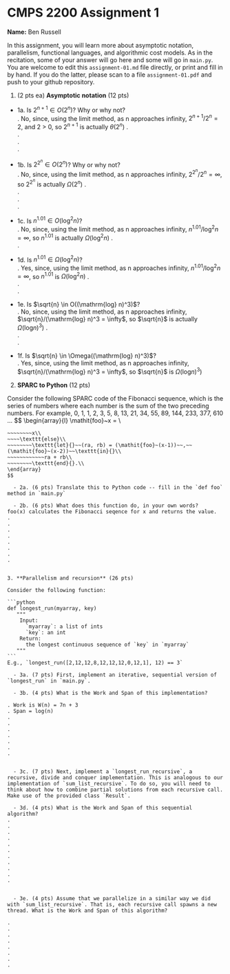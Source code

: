 

# CMPS 2200 Assignment 1

**Name:** Ben Russell


In this assignment, you will learn more about asymptotic notation, parallelism, functional languages, and algorithmic cost models. As in the recitation, some of your answer will go here and some will go in `main.py`. You are welcome to edit this `assignment-01.md` file directly, or print and fill in by hand. If you do the latter, please scan to a file `assignment-01.pdf` and push to your github repository. 
  
  

1. (2 pts ea) **Asymptotic notation** (12 pts)

  - 1a. Is $2^{n+1} \in O(2^n)$? Why or why not?   
. No, since, using the limit method, as n approaches infinity, $2^{n+1}/2^n = 2$, and 2 > 0, so $2^{n+1}$ is actually $\theta(2^n)$
.  
.  
.  
. 
  - 1b. Is $2^{2^n} \in O(2^n)$? Why or why not?     
.  No, since, using the limit method, as n approaches infinity, $2^{2^n}/2^n = \infty$, so $2^{2^n}$ is actually $\Omega(2^n)$
.  
.  
.  
.  
  - 1c. Is $n^{1.01} \in O(\mathrm{log}^2 n)$?    
.  No, since, using the limit method, as n approaches infinity, $n^{1.01}/\mathrm{log}^2 n = \infty$, so $n^{1.01}$ is actually $\Omega(\mathrm{log}^2 n)$
.  
.  

  - 1d. Is $n^{1.01} \in \Omega(\mathrm{log}^2 n)$?  
.  Yes, since, using the limit method, as n approaches infinity, $n^{1.01}/\mathrm{log}^2 n = \infty$, so $n^{1.01}$ is $\Omega(\mathrm{log}^2 n)$
.  
.  
.  
  - 1e. Is $\sqrt{n} \in O((\mathrm{log} n)^3)$?  
.  No, since, using the limit method, as n approaches infinity, $\sqrt{n}/(\mathrm{log} n)^3 = \infty$, so $\sqrt{n}$ is actually $\Omega(\mathrm{log} n)^3)$
.  
.  
.  
  - 1f. Is $\sqrt{n} \in \Omega((\mathrm{log} n)^3)$?  
.  Yes, since, using the limit method, as n approaches infinity, $\sqrt{n}/(\mathrm{log} n)^3 = \infty$, so $\sqrt{n}$ is $\Omega(\mathrm{log} n)^3)$


2. **SPARC to Python** (12 pts)

Consider the following SPARC code of the Fibonacci sequence, which is the series of numbers where each number is the sum of the two preceding numbers. For example, 0, 1, 1, 2, 3, 5, 8, 13, 21, 34, 55, 89, 144, 233, 377, 610 ... 
$$
\begin{array}{l}
\mathit{foo}~x =   \\
~~~~\texttt{if}{}~~x \le 1~~\texttt{then}{}\\
~~~~~~~~x\\   
~~~~\texttt{else}\\
~~~~~~~~\texttt{let}{}~~(ra, rb) = (\mathit{foo}~(x-1))~~,~~(\mathit{foo}~(x-2))~~\texttt{in}{}\\  
~~~~~~~~~~~~ra + rb\\  
~~~~~~~~\texttt{end}{}.\\
\end{array}
$$

  - 2a. (6 pts) Translate this to Python code -- fill in the `def foo` method in `main.py`  

  - 2b. (6 pts) What does this function do, in your own words?  
foo(x) calculates the Fibonacci seqence for x and returns the value.
.  
.  
.  
.  
.  
.  
.  
.  
  

3. **Parallelism and recursion** (26 pts)

Consider the following function:  

```python
def longest_run(myarray, key)
   """
    Input:
      `myarray`: a list of ints
      `key`: an int
    Return:
      the longest continuous sequence of `key` in `myarray`
   """
```
E.g., `longest_run([2,12,12,8,12,12,12,0,12,1], 12) == 3`  
 
  - 3a. (7 pts) First, implement an iterative, sequential version of `longest_run` in `main.py`.  

  - 3b. (4 pts) What is the Work and Span of this implementation?  

. Work is W(n) = 7n + 3
. Span = log(n)
.  
.  
.  
.  
.  
.  
.  


  - 3c. (7 pts) Next, implement a `longest_run_recursive`, a recursive, divide and conquer implementation. This is analogous to our implementation of `sum_list_recursive`. To do so, you will need to think about how to combine partial solutions from each recursive call. Make use of the provided class `Result`.   

  - 3d. (4 pts) What is the Work and Span of this sequential algorithm?  
.  
.  
.  
.  
.  
.  
.  
.  
.  
.  
.  


  - 3e. (4 pts) Assume that we parallelize in a similar way we did with `sum_list_recursive`. That is, each recursive call spawns a new thread. What is the Work and Span of this algorithm?  

.  
.  
.  
.  
.  
.  
.  
.  

